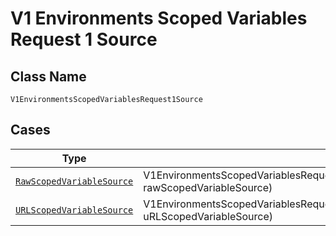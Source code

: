 
# V1 Environments Scoped Variables Request 1 Source

## Class Name

`V1EnvironmentsScopedVariablesRequest1Source`

## Cases

| Type | Factory Method |
|  --- | --- |
| [`RawScopedVariableSource`](../../../doc/models/raw-scoped-variable-source.md) | V1EnvironmentsScopedVariablesRequest1Source.FromRawScopedVariableSource(RawScopedVariableSource rawScopedVariableSource) |
| [`URLScopedVariableSource`](../../../doc/models/url-scoped-variable-source.md) | V1EnvironmentsScopedVariablesRequest1Source.FromURLScopedVariableSource(URLScopedVariableSource uRLScopedVariableSource) |

